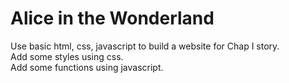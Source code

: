 # Alice in the Wonderland

Use basic html, css, javascript to build a website for Chap I story. <br>
Add some styles using css. <br>
Add some functions using javascript.
